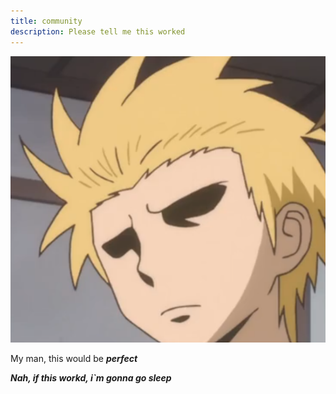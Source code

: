 ```yaml
---
title: community
description: Please tell me this worked
---
```

![](bruh.png)

My man, this would be ***perfect***



***Nah, if this workd, i`m gonna go sleep***